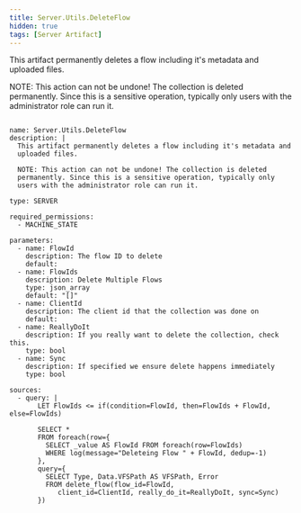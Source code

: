 ```yaml
---
title: Server.Utils.DeleteFlow
hidden: true
tags: [Server Artifact]
---
```


This artifact permanently deletes a flow including it's metadata and
uploaded files.

NOTE: This action can not be undone! The collection is deleted
permanently. Since this is a sensitive operation, typically only
users with the administrator role can run it.


<pre><code class="language-yaml">
name: Server.Utils.DeleteFlow
description: |
  This artifact permanently deletes a flow including it's metadata and
  uploaded files.

  NOTE: This action can not be undone! The collection is deleted
  permanently. Since this is a sensitive operation, typically only
  users with the administrator role can run it.

type: SERVER

required_permissions:
  - MACHINE_STATE

parameters:
  - name: FlowId
    description: The flow ID to delete
    default:
  - name: FlowIds
    description: Delete Multiple Flows
    type: json_array
    default: "[]"
  - name: ClientId
    description: The client id that the collection was done on
    default:
  - name: ReallyDoIt
    description: If you really want to delete the collection, check this.
    type: bool
  - name: Sync
    description: If specified we ensure delete happens immediately
    type: bool

sources:
  - query: |
       LET FlowIds &lt;= if(condition=FlowId, then=FlowIds + FlowId, else=FlowIds)

       SELECT *
       FROM foreach(row={
         SELECT _value AS FlowId FROM foreach(row=FlowIds)
         WHERE log(message="Deleteing Flow " + FlowId, dedup=-1)
       },
       query={
         SELECT Type, Data.VFSPath AS VFSPath, Error
         FROM delete_flow(flow_id=FlowId,
            client_id=ClientId, really_do_it=ReallyDoIt, sync=Sync)
       })

</code></pre>

